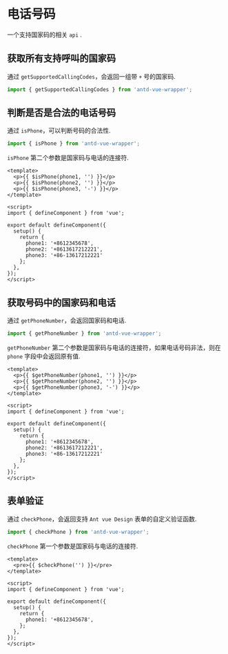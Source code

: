 # 电话号码

一个支持国家码的相关 <code>api</code> .

## 获取所有支持呼叫的国家码

通过 <code>getSupportedCallingCodes</code>，会返回一组带 <code>+</code> 号的国家码.

```typescript
import { getSupportedCallingCodes } from 'antd-vue-wrapper';
```

## 判断是否是合法的电话号码

通过 <code>isPhone</code>，可以判断号码的合法性.

```typescript
import { isPhone } from 'antd-vue-wrapper';
```

<code>isPhone</code> 第二个参数是国家码与电话的连接符.

```vue demo
<template>
  <p>{{ $isPhone(phone1, '') }}</p>
  <p>{{ $isPhone(phone2, '') }}</p>
  <p>{{ $isPhone(phone3, '-') }}</p>
</template>

<script>
import { defineComponent } from 'vue';

export default defineComponent({
  setup() {
    return {
      phone1: '+8612345678',
      phone2: '+8613617212221',
      phone3: '+86-13617212221'
    };
  },
});
</script>
```

## 获取号码中的国家码和电话

通过 <code>getPhoneNumber</code>，会返回国家码和电话.

```typescript
import { getPhoneNumber } from 'antd-vue-wrapper';
```

<code>getPhoneNumber</code> 第二个参数是国家码与电话的连接符，如果电话号码非法，则在 <code>phone</code> 字段中会返回原有值.

```vue demo
<template>
  <p>{{ $getPhoneNumber(phone1, '') }}</p>
  <p>{{ $getPhoneNumber(phone2, '') }}</p>
  <p>{{ $getPhoneNumber(phone3, '-') }}</p>
</template>

<script>
import { defineComponent } from 'vue';

export default defineComponent({
  setup() {
    return {
      phone1: '+8612345678',
      phone2: '+8613617212221',
      phone3: '+86-13617212221'
    };
  },
});
</script>
```

## 表单验证

通过 <code>checkPhone</code>，会返回支持 <code>Ant vue Design</code> 表单的自定义验证函数.

```typescript
import { checkPhone } from 'antd-vue-wrapper';
```

<code>checkPhone</code> 第一个参数是国家码与电话的连接符.

```vue demo
<template>
  <pre>{{ $checkPhone('') }}</pre>
</template>

<script>
import { defineComponent } from 'vue';

export default defineComponent({
  setup() {
    return {
      phone1: '+8612345678',
    };
  },
});
</script>
```

